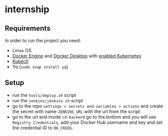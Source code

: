#  internship
## Requirements
In order to run the project you need:
* Linux OS
* [Docker Engine](https://docs.docker.com/engine/install/) and [Docker Desktop](https://www.docker.com/products/docker-desktop/) with [enabled Kubernetes](https://docs.docker.com/desktop/kubernetes/)
* [Kubectl](https://kubernetes.io/docs/tasks/tools/)
* Yq (```sudo snap install yq```)

## Setup
* run the ```tools/deploy.sh``` script
* run the ```jenkins/jenkins.sh``` script
* go to the repo ```settings > secrets and variables > actions``` and create the secret with name ```JENKINS_URL``` with the url from the script
* go to the url and inside ```cd-backend``` go to the bottom and you will see ```Registry Credentials```, add your Docker Hub username and key and set the credential ID to ```DH_CREDS```.
